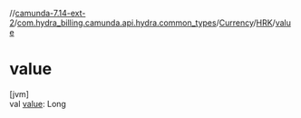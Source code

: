 //[camunda-7.14-ext-2](../../../../index.md)/[com.hydra_billing.camunda.api.hydra.common_types](../../index.md)/[Currency](../index.md)/[HRK](index.md)/[value](value.md)

# value

[jvm]\
val [value](value.md): Long
